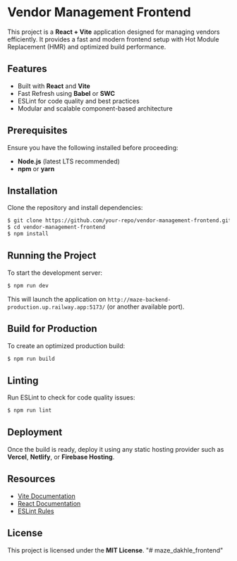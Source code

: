 # Vendor Management Frontend

This project is a **React + Vite** application designed for managing vendors efficiently. It provides a fast and modern frontend setup with Hot Module Replacement (HMR) and optimized build performance.

## Features
- Built with **React** and **Vite**
- Fast Refresh using **Babel** or **SWC**
- ESLint for code quality and best practices
- Modular and scalable component-based architecture

## Prerequisites
Ensure you have the following installed before proceeding:
- **Node.js** (latest LTS recommended)
- **npm** or **yarn**

## Installation
Clone the repository and install dependencies:
```bash
$ git clone https://github.com/your-repo/vendor-management-frontend.git
$ cd vendor-management-frontend
$ npm install
```

## Running the Project
To start the development server:
```bash
$ npm run dev
```
This will launch the application on `http://maze-backend-production.up.railway.app:5173/` (or another available port).

## Build for Production
To create an optimized production build:
```bash
$ npm run build
```

## Linting
Run ESLint to check for code quality issues:
```bash
$ npm run lint
```

## Deployment
Once the build is ready, deploy it using any static hosting provider such as **Vercel**, **Netlify**, or **Firebase Hosting**.

## Resources
- [Vite Documentation](https://vitejs.dev/)
- [React Documentation](https://react.dev/)
- [ESLint Rules](https://eslint.org/)

## License
This project is licensed under the **MIT License**.
"# maze_dakhle_frontend" 

